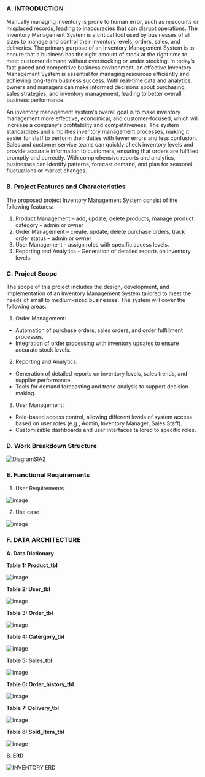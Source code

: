 ### A. INTRODUCTION

Manually managing inventory is prone to human error, such as miscounts or misplaced records, leading to inaccuracies that can disrupt operations. The Inventory Management System is a critical tool used by businesses of all sizes to manage and control their inventory levels, orders, sales, and deliveries. The primary purpose of an Inventory Management System is to ensure that a business has the right amount of stock at the right time to meet customer demand without overstocking or under stocking. In today’s fast-paced and competitive business environment, an effective Inventory Management System is essential for managing resources efficiently and achieving long-term business success. With real-time data and analytics, owners and managers can make informed decisions about purchasing, sales strategies, and inventory management, leading to better overall business performance. 

An inventory management system's overall goal is to make inventory management more effective, economical, and customer-focused, which will increase a company's profitability and competitiveness. The system standardizes and simplifies inventory management processes, making it easier for staff to perform their duties with fewer errors and less confusion. Sales and customer service teams can quickly check inventory levels and provide accurate information to customers, ensuring that orders are fulfilled promptly and correctly. With comprehensive reports and analytics, businesses can identify patterns, forecast demand, and plan for seasonal fluctuations or market changes.



### B. Project Features and Characteristics

The proposed project Inventory Management System consist of the following features: 
1.	Product Management – add, update, delete products, manage product category – admin or owner
2.	Order Management – create, update, delete purchase orders, track order status – admin or owner
3.	User Management – assign roles with specific access levels.
4.	Reporting and Analytics - Generation of detailed reports on inventory levels.

### C. Project Scope

The scope of this project includes the design, development, and implementation of an Inventory Management System tailored to meet the needs of small to medium-sized businesses. The system will cover the following areas:

1. Order Management:
- Automation of purchase orders, sales orders, and order fulfillment processes.
- Integration of order processing with inventory updates to ensure accurate stock levels.

2. Reporting and Analytics:
- Generation of detailed reports on inventory levels, sales trends, and supplier performance.
- Tools for demand forecasting and trend analysis to support decision-making.

3. User Management:
- Role-based access control, allowing different levels of system access based on user roles (e.g., Admin, Inventory Manager, Sales Staff).
- Customizable dashboards and user interfaces tailored to specific roles.


### D. Work Breakdown Structure


![DiagramSIA2](https://github.com/user-attachments/assets/9a5539e5-9dcf-49a5-b4e0-52eb0fc2cf32)




### E. Functional Requirements

1. User Requirements

![image](https://github.com/user-attachments/assets/f76f4054-7745-4ab5-b8b7-df9a97f4b5d4)

2. Use case
 
![image](https://github.com/user-attachments/assets/ac9b919b-3d91-4959-82c8-aa698022165a)




### F. DATA ARCHITECTURE
**A. Data Dictionary**

**Table 1: Product_tbl**

![image](https://github.com/user-attachments/assets/9133e147-2d28-4fd1-b1ef-fa5f3ca59753)


**Table 2: User_tbl**

![image](https://github.com/user-attachments/assets/01a417c6-23fc-42b5-99e4-3142c0a6bde2)



**Table 3: Order_tbl**

![image](https://github.com/user-attachments/assets/d789bb44-c719-4f89-a488-b144c26fe097)

**Table 4: Catergory_tbl**

![image](https://github.com/user-attachments/assets/5c162e6d-d3a3-4648-88e5-3aa7e2a5732a)

**Table 5: Sales_tbl**

![image](https://github.com/user-attachments/assets/90c2735b-a319-458c-8d01-31fe2063c0d6)



**Table 6: Order_history_tbl**

![image](https://github.com/user-attachments/assets/7d830008-141b-4d4b-a965-5c304ed98b71)



**Table 7: Delivery_tbl**

![image](https://github.com/user-attachments/assets/eb03a8cc-5fa1-4f3a-bc6b-78f16705921a)


**Table 8: Sold_Item_tbl**

![image](https://github.com/user-attachments/assets/071327a7-4ef4-47eb-842f-e1fd5441eb92)





**B. ERD**

![INVENTORY ERD](https://github.com/user-attachments/assets/52243da4-0211-4b0c-a4e8-e88247f30a6e)

